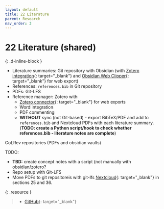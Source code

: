 ```yaml
---
layout: default
title: 22 Literature
parent: Research
nav_order: 3
---
```


# 22 Literature (shared)
{: .d-inline-block }

- Literature summaries: Git repository with Obsidian (with [Zotero integration](https://github.com/mgmeyers/obsidian-zotero-integration){: target="_blank"} and [Obsidian Web Clipper](https://obsidian.md/clipper){: target="_blank"} for web export)
- References: `references.bib` in Git repository
- PDFs: Git-LFS
- Reference manager: Zotero with
  - [Zotero connector](https://chromewebstore.google.com/detail/zotero-connector/ekhagklcjbdpajgpjgmbionohlpdbjgc){: target="_blank"} for web exports
  - Word integration
  - PDF commenting
  - **WITHOUT** sync (not Git-based) - export BibTeX/PDF and add to `references.bib` and Nextcloud PDFs with each literature summary. (**TODO: create a Python script/hook to check whether references.bib - literature notes are complete**)


CoLRev repositories (PDFs and obsidian vaults)

TODO: 

- **TBD:** create concept notes with a script (not manually with obsidian/zotero?
- Repo setup with Git-LFS
- Move PDFs to git repositoreis with git-lfs [Nextcloud](https://nc-2272638881871040784.nextcloud-ionos.com/index.php/apps/files/?dir=/22-literature/23_data&fileid=88094){: target="_blank"} in sections 25 and 36.

{: .resource } 
> - [GitHub](https://github.com/orgs/digital-work-lab/repositories?q=topic%3Aresearch){: target="_blank"}
